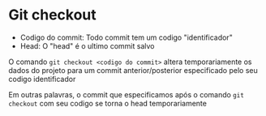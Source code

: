 # Git checkout

- Codigo do commit: Todo commit tem um codigo "identificador"
- Head: O "head" é o ultimo commit salvo

O comando `git checkout <codigo do commit>` altera temporariamente os dados do projeto para um commit anterior/posterior especificado pelo seu codigo identificador

Em outras palavras, o commit que especificamos após o comando `git checkout` com seu codigo se torna o head temporariamente
